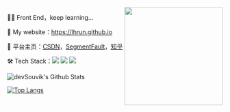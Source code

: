 <img align='right' src="https://media.giphy.com/media/M9gbBd9nbDrOTu1Mqx/giphy.gif" width="230">  
<p>👨‍💻 Front End，keep learning...<p>
<p>📜 My website：<a href="https://lhrun.github.io/" target="_blank">https://lhrun.github.io</a><p>
<p>📝 平台主页：<a href="https://blog.csdn.net/weixin_44719258" target="_blank">CSDN</a>，<a href="https://segmentfault.com/u/lh_s" target="_blank">SegmentFault</a>，<a href="https://www.zhihu.com/people/wxae77cceaa49dcaf5" target="_blank">知乎</a><p>
<p>🛠 Tech Stack：<img src="https://img.shields.io/badge/-React-gray?logo=react"/> <img src="https://img.shields.io/badge/-Vue-gray?logo=vuedotjs"/> <img src="https://img.shields.io/badge/-TS-gray?logo=typescript"/><p><p> 

<img align="center" src="https://github-readme-stats.vercel.app/api?username=LHRUN&include_all_commits=true&count_private=true&show_icons=true&line_height=20&title_color=7A7ADB&icon_color=2234AE&text_color=D3D3D3&bg_color=0,000000,130F40" alt="devSouvik's Github Stats">

[![Top Langs](https://github-readme-stats.vercel.app/api/top-langs/?username=LHRUN&layout=compact&text_color=daf7dc&bg_color=151515&exclude_repo=LHRUN.github.io)](https://github.com/devSouvik/github-readme-stats)

<!--
**LHRUN/LHRUN** is a ✨ _special_ ✨ repository because its `README.md` (this file) appears on your GitHub profile.

Here are some ideas to get you started:

- 🔭 I’m currently working on ...
- 🌱 I’m currently learning ...
- 👯 I’m looking to collaborate on ...
- 🤔 I’m looking for help with ...
- 💬 Ask me about ...
- 📫 How to reach me: ...
- 😄 Pronouns: ...
- ⚡ Fun fact: ...
-->
